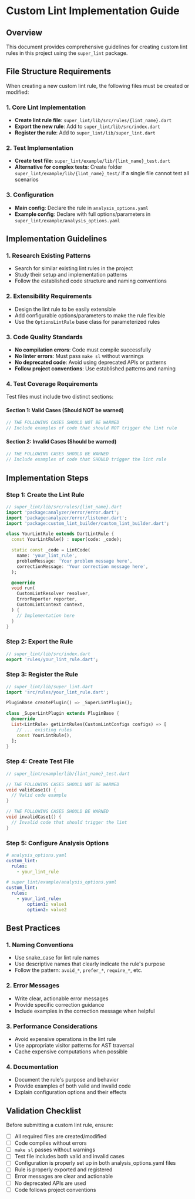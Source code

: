 # Custom Lint Implementation Guide

## Overview

This document provides comprehensive guidelines for creating custom lint rules in this project using the `super_lint` package.

## File Structure Requirements

When creating a new custom lint rule, the following files must be created or modified:

### 1. Core Lint Implementation
- **Create lint rule file**: `super_lint/lib/src/rules/{lint_name}.dart`
- **Export the new rule**: Add to `super_lint/lib/src/index.dart`
- **Register the rule**: Add to `super_lint/lib/super_lint.dart`

### 2. Test Implementation
- **Create test file**: `super_lint/example/lib/{lint_name}_test.dart`
- **Alternative for complex tests**: Create folder `super_lint/example/lib/{lint_name}_test/` if a single file cannot test all scenarios

### 3. Configuration
- **Main config**: Declare the rule in `analysis_options.yaml`
- **Example config**: Declare with full options/parameters in `super_lint/example/analysis_options.yaml`

## Implementation Guidelines

### 1. Research Existing Patterns
- Search for similar existing lint rules in the project
- Study their setup and implementation patterns
- Follow the established code structure and naming conventions

### 2. Extensibility Requirements
- Design the lint rule to be easily extensible
- Add configurable options/parameters to make the rule flexible
- Use the `OptionsLintRule` base class for parameterized rules

### 3. Code Quality Standards
- **No compilation errors**: Code must compile successfully
- **No linter errors**: Must pass `make sl` without warnings
- **No deprecated code**: Avoid using deprecated APIs or patterns
- **Follow project conventions**: Use established patterns and naming

### 4. Test Coverage Requirements

Test files must include two distinct sections:

#### Section 1: Valid Cases (Should NOT be warned)
```dart
// THE FOLLOWING CASES SHOULD NOT BE WARNED
// Include examples of code that should NOT trigger the lint rule
```

#### Section 2: Invalid Cases (Should be warned)
```dart
// THE FOLLOWING CASES SHOULD BE WARNED
// Include examples of code that SHOULD trigger the lint rule
```

## Implementation Steps

### Step 1: Create the Lint Rule
```dart
// super_lint/lib/src/rules/{lint_name}.dart
import 'package:analyzer/error/error.dart';
import 'package:analyzer/error/listener.dart';
import 'package:custom_lint_builder/custom_lint_builder.dart';

class YourLintRule extends DartLintRule {
  const YourLintRule() : super(code: _code);

  static const _code = LintCode(
    name: 'your_lint_rule',
    problemMessage: 'Your problem message here',
    correctionMessage: 'Your correction message here',
  );

  @override
  void run(
    CustomLintResolver resolver,
    ErrorReporter reporter,
    CustomLintContext context,
  ) {
    // Implementation here
  }
}
```

### Step 2: Export the Rule
```dart
// super_lint/lib/src/index.dart
export 'rules/your_lint_rule.dart';
```

### Step 3: Register the Rule
```dart
// super_lint/lib/super_lint.dart
import 'src/rules/your_lint_rule.dart';

PluginBase createPlugin() => _SuperLintPlugin();

class _SuperLintPlugin extends PluginBase {
  @override
  List<LintRule> getLintRules(CustomLintConfigs configs) => [
    // ... existing rules
    const YourLintRule(),
  ];
}
```

### Step 4: Create Test File
```dart
// super_lint/example/lib/{lint_name}_test.dart

// THE FOLLOWING CASES SHOULD NOT BE WARNED
void validCase1() {
  // Valid code example
}

// THE FOLLOWING CASES SHOULD BE WARNED
void invalidCase1() {
  // Invalid code that should trigger the lint
}
```

### Step 5: Configure Analysis Options
```yaml
# analysis_options.yaml
custom_lint:
  rules:
    - your_lint_rule

# super_lint/example/analysis_options.yaml
custom_lint:
  rules:
    - your_lint_rule:
        option1: value1
        option2: value2
```

## Best Practices

### 1. Naming Conventions
- Use snake_case for lint rule names
- Use descriptive names that clearly indicate the rule's purpose
- Follow the pattern: `avoid_*`, `prefer_*`, `require_*`, etc.

### 2. Error Messages
- Write clear, actionable error messages
- Provide specific correction guidance
- Include examples in the correction message when helpful

### 3. Performance Considerations
- Avoid expensive operations in the lint rule
- Use appropriate visitor patterns for AST traversal
- Cache expensive computations when possible

### 4. Documentation
- Document the rule's purpose and behavior
- Provide examples of both valid and invalid code
- Explain configuration options and their effects

## Validation Checklist

Before submitting a custom lint rule, ensure:

- [ ] All required files are created/modified
- [ ] Code compiles without errors
- [ ] `make sl` passes without warnings
- [ ] Test file includes both valid and invalid cases
- [ ] Configuration is properly set up in both analysis_options.yaml files
- [ ] Rule is properly exported and registered
- [ ] Error messages are clear and actionable
- [ ] No deprecated APIs are used
- [ ] Code follows project conventions